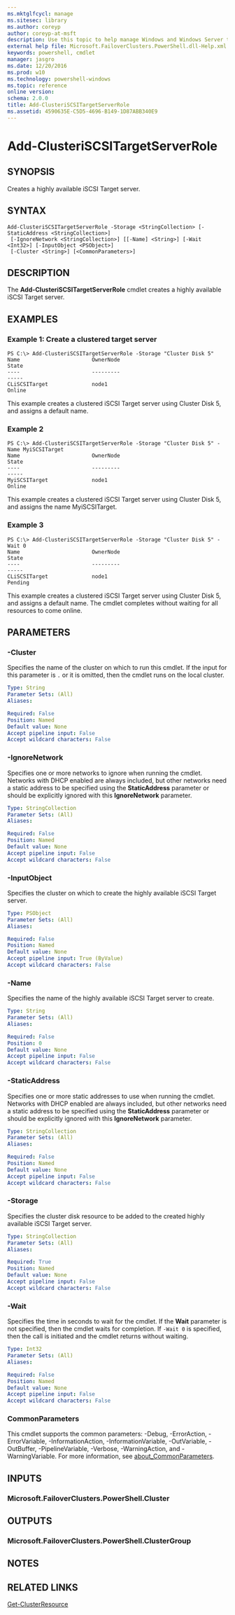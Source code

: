```yaml
---
ms.mktglfcycl: manage
ms.sitesec: library
ms.author: coreyp
author: coreyp-at-msft
description: Use this topic to help manage Windows and Windows Server technologies with Windows PowerShell.
external help file: Microsoft.FailoverClusters.PowerShell.dll-Help.xml
keywords: powershell, cmdlet
manager: jasgro
ms.date: 12/20/2016
ms.prod: w10
ms.technology: powershell-windows
ms.topic: reference
online version: 
schema: 2.0.0
title: Add-ClusteriSCSITargetServerRole
ms.assetid: 4590635E-C5D5-4696-B149-1D87ABB340E9
---
```


# Add-ClusteriSCSITargetServerRole

## SYNOPSIS
Creates a highly available iSCSI Target server.

## SYNTAX

```
Add-ClusteriSCSITargetServerRole -Storage <StringCollection> [-StaticAddress <StringCollection>]
 [-IgnoreNetwork <StringCollection>] [[-Name] <String>] [-Wait <Int32>] [-InputObject <PSObject>]
 [-Cluster <String>] [<CommonParameters>]
```

## DESCRIPTION
The **Add-ClusteriSCSITargetServerRole** cmdlet creates a highly available iSCSI Target server.

## EXAMPLES

### Example 1: Create a clustered target server
```
PS C:\> Add-ClusteriSCSITargetServerRole -Storage "Cluster Disk 5"
Name                       OwnerNode                                      State 
----                       ---------                                      ----- 
CLiSCSITarget              node1                                          Online
```

This example creates a clustered iSCSI Target server using Cluster Disk 5, and assigns a default name.

### Example 2
```
PS C:\> Add-ClusteriSCSITargetServerRole -Storage "Cluster Disk 5" -Name MyiSCSITarget
Name                       OwnerNode                                      State 
----                       ---------                                      ----- 
MyiSCSITarget              node1                                          Online
```

This example creates a clustered iSCSI Target server using Cluster Disk 5, and assigns the name MyiSCSITarget.

### Example 3
```
PS C:\> Add-ClusteriSCSITargetServerRole -Storage "Cluster Disk 5" -Wait 0
Name                       OwnerNode                                      State 
----                       ---------                                      ----- 
CLiSCSITarget              node1                                          Pending
```

This example creates a clustered iSCSI Target server using Cluster Disk 5, and assigns a default name.
The cmdlet completes without waiting for all resources to come online.

## PARAMETERS

### -Cluster
Specifies the name of the cluster on which to run this cmdlet.
If the input for this parameter is `.` or it is omitted, then the cmdlet runs on the local cluster.

```yaml
Type: String
Parameter Sets: (All)
Aliases: 

Required: False
Position: Named
Default value: None
Accept pipeline input: False
Accept wildcard characters: False
```

### -IgnoreNetwork
Specifies one or more networks to ignore when running the cmdlet.
Networks with DHCP enabled are always included, but other networks need a static address to be specified using the **StaticAddress** parameter or should be explicitly ignored with this **IgnoreNetwork** parameter.

```yaml
Type: StringCollection
Parameter Sets: (All)
Aliases: 

Required: False
Position: Named
Default value: None
Accept pipeline input: False
Accept wildcard characters: False
```

### -InputObject
Specifies the cluster on which to create the highly available iSCSI Target server.

```yaml
Type: PSObject
Parameter Sets: (All)
Aliases: 

Required: False
Position: Named
Default value: None
Accept pipeline input: True (ByValue)
Accept wildcard characters: False
```

### -Name
Specifies the name of the highly available iSCSI Target server to create.

```yaml
Type: String
Parameter Sets: (All)
Aliases: 

Required: False
Position: 0
Default value: None
Accept pipeline input: False
Accept wildcard characters: False
```

### -StaticAddress
Specifies one or more static addresses to use when running the cmdlet.
Networks with DHCP enabled are always included, but other networks need a static address to be specified using the **StaticAddress** parameter or should be explicitly ignored with this **IgnoreNetwork** parameter.

```yaml
Type: StringCollection
Parameter Sets: (All)
Aliases: 

Required: False
Position: Named
Default value: None
Accept pipeline input: False
Accept wildcard characters: False
```

### -Storage
Specifies the cluster disk resource to be added to the created highly available iSCSI Target server.

```yaml
Type: StringCollection
Parameter Sets: (All)
Aliases: 

Required: True
Position: Named
Default value: None
Accept pipeline input: False
Accept wildcard characters: False
```

### -Wait
Specifies the time in seconds to wait for the cmdlet.
If the **Wait** parameter is not specified, then the cmdlet waits for completion.
If `-Wait 0` is specified, then the call is initiated and the cmdlet returns without waiting.

```yaml
Type: Int32
Parameter Sets: (All)
Aliases: 

Required: False
Position: Named
Default value: None
Accept pipeline input: False
Accept wildcard characters: False
```

### CommonParameters
This cmdlet supports the common parameters: -Debug, -ErrorAction, -ErrorVariable, -InformationAction, -InformationVariable, -OutVariable, -OutBuffer, -PipelineVariable, -Verbose, -WarningAction, and -WarningVariable. For more information, see [about_CommonParameters](http://go.microsoft.com/fwlink/?LinkID=113216).

## INPUTS

### Microsoft.FailoverClusters.PowerShell.Cluster

## OUTPUTS

### Microsoft.FailoverClusters.PowerShell.ClusterGroup

## NOTES

## RELATED LINKS

[Get-ClusterResource](./Get-ClusterResource.md)


